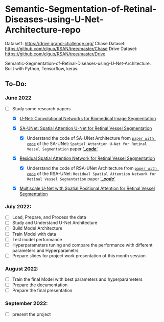 # Semantic-Segmentation-of-Retinal-Diseases-using-U-Net-Architecture-repo
Dataset1: https://drive.grand-challenge.org/
Chase Dataset: https://github.com/clguo/RSAN/tree/master/Chase
Drive Dataset: https://github.com/clguo/RSAN/tree/master/Drive

Semantic-Segmentation-of-Retinal-Diseases-using-U-Net-Architecture. Built with Python, Tensorflow, keras.

## To-Do:
### June 2022
 - [ ] Study some research papers
   - [x] [U-Net: Convolutional Networks for Biomedical Image Segmentation](https://arxiv.org/abs/1505.04597)
   - [x] [SA-UNet: Spatial Attention U-Net for Retinal Vessel Segmentation](https://paperswithcode.com/paper/sa-unet-spatial-attention-u-net-for-retinal)
     - [x] Understand the code of SA-UNet Architecture from [`paper with code`](https://paperswithcode.com/search?q_meta=&q_type=&q=Residual+Spatial+Attention+Network+for+Retinal+Vessel+Segmentation) of the SA-UNet: `Spatial Attention U-Net for Retinal Vessel Segmentation` paper  ['____code___'](https://github.com/clguo/SA-UNet)
   - [x] [Residual Spatial Attention Network for Retinal Vessel Segmentation](https://www.researchgate.net/publication/344325514_Residual_Spatial_Attention_Network_for_Retinal_Vessel_Segmentation)
     - [x] Understand the code of RSA-UNet Architecture from [`paper with code`](https://paperswithcode.com/paper/sa-unet-spatial-attention-u-net-for-retinal) of the RSA-UNet: `Residual Spatial Attention Network for Retinal Vessel Segmentation` paper ['____code___'](https://github.com/clguo/RSAN)
   - [x] [Multiscale U-Net with Spatial Positional Attention for Retinal Vessel Segmentation](https://www.researchgate.net/publication/357721268_Multiscale_U-Net_with_Spatial_Positional_Attention_for_Retinal_Vessel_Segmentationn)



### July 2022:
 - [ ] Load, Prepare, and Process the data
 - [ ] Study and Understand U-Net Architecture
 - [ ] Build Model Architecture
 - [ ] Train Model with data 
 - [ ] Test model performance
 - [ ] Hyperparameters tuning and compare the performance with different parameters and Hyperparametrs
 - [ ] Prepare slides for project work presentation of this month session
 
### August 2022:
 - [ ] Train the final Model with best parameters and hyperparameters
 - [ ] Prepare the documentation
 - [ ] Prepare the final presentation
 
 ### September 2022:
 - [ ] present the project
 
